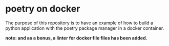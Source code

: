 # poetry on docker

The purpose of this repository is to have an example of how to build a python application with the poetry package manager in a docker container.

**note: and as a bonus, a linter for docker file files has been added.**

